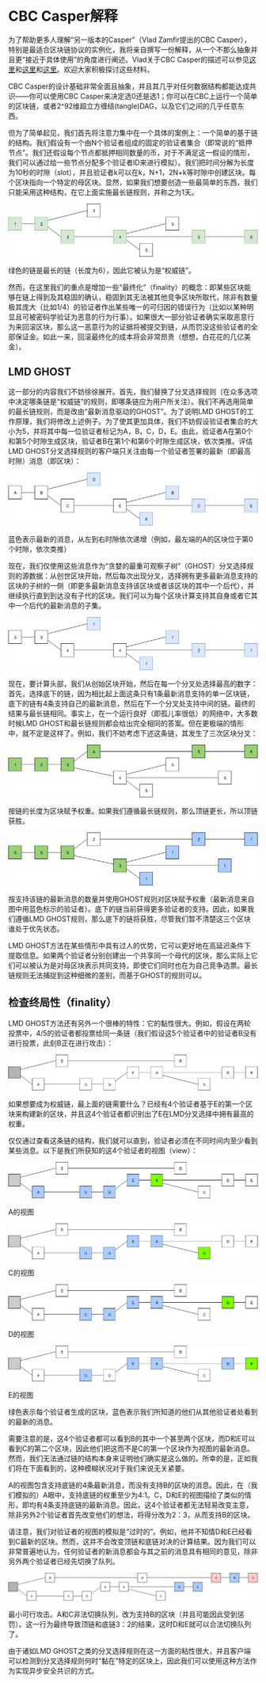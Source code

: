 # CBC Casper解释

为了帮助更多人理解“另一版本的Casper”（Vlad Zamfir提出的CBC Casper），特别是最适合区块链协议的实例化，我将亲自撰写一份解释，从一个不那么抽象并且更“接近于具体使用”的角度进行阐述。Vlad关于CBC Casper的描述可以参见[这里](https://www.youtube.com/watch?v=GNGbd_RbrzE)和[这里](https://github.com/ethereum/cbc-casper/wiki/FAQ)和[这里](https://github.com/cbc-casper/cbc-casper-paper)。欢迎大家积极探讨这些材料。

CBC Casper的设计基础非常全面且抽象，并且其几乎对任何数据结构都能达成共识——你可以使用CBC Casper来决定选0还是选1；你可以在CBC上运行一个简单的区块链，或者2^92维超立方缠结(tangle)DAG，以及它们之间的几乎任意东西。 

但为了简单起见，我们首先将注意力集中在一个具体的案例上：一个简单的基于链的结构。我们假设有一个由N个验证者组成的固定的验证者集合（即常说的“抵押节点”。我们还假设每个节点都抵押相同数量的币，对于不满足这一假设的情形，我们可以通过给一些节点分配多个验证者ID来进行模拟）。我们把时间分解为长度为10秒的时隙（slot），并且验证者k可以在k，N+1，2N+k等时隙中创建区块。每个区块指向一个特定的母区块。显然，如果我们想要创造一些最简单的东西，我们只能采用这种结构，在它上面实施最长链规则，并称之为1天。

![1](img/fig1_longest_chain.png)

绿色的链是最长的链（长度为6），因此它被认为是“权威链”。

然而，在这里我们的重点是增加一些“最终化”（finality）的概念：即某些区块能够在链上得到及其稳固的确认，稳固到其无法被其他竞争区块所取代，除非有数量极其庞大（比如1/4）的验证者作出某些唯一的可归因的错误行为（比如以某种明显且可被密码学验证为恶意的行为行事）。如果很大一部分验证者确实采取恶意行为来回滚区块，那么这一恶意行为的证据将被提交到链，从而罚没这些验证者的全部保证金。如此一来，回滚最终化的成本将会非常昂贵（想想，白花花的几亿美金）。

## LMD GHOST

这一部分的内容我们不妨徐徐展开。首先，我们替换了分叉选择规则（在众多选项中决定哪条链是“权威链”的规则，即哪条链应为用户所关注）。我们不再选用简单的最长链规则，而是改由“最新消息驱动的GHOST”。为了说明LMD GHOST的工作原理，我们将修改上述例子。为了使其更加具体，我们不妨假设验证者集合的大小为5，并将其中每一位验证者标记为A，B，C，D，E。由此，验证者A在第0个和第5个时隙生成区块，验证者B在第1个和第6个时隙生成区块，依次类推。评估LMD GHOST分叉选择规则的客户端只关注由每一个验证者签署的最新（即最高时隙）消息（即区块）：

![](img/fig2_lmd_ghost.png) 

蓝色表示最新的消息，从左到右时隙依次递增（例如，最左端的A的区块位于第0个时隙，依次类推）

现在，我们仅使用这些消息作为“贪婪的最重可观察子树”（GHOST）分叉选择规则的源数据：从创世区块开始，然后每次出现分叉，选择拥有更多最新消息支持的区块的子树的一侧（即更多最新消息支持该区块或者该区块的其中一个后代），并继续执行直到到达没有子代的区块。我们可以为每个区块计算支持其自身或者它其中一个后代的最新消息的子集。

![img](img/fig3_lmd_ghost.png) 

现在，要计算头部，我们从创始区块开始，然后在每一个分叉处选择最高的数字：首先，选择底下的链，因为相比起上面这条只有1条最新消息支持的单一区块链，底下的链有4条支持自己的最新消息，然后在下一个分叉处支持中间的链。最终的结果与最长链相同。事实上，在一个运行良好（即孤儿率很低）的网络中，大多数时候LMD GHOST和最长链规则都会给出完全相同的答案。但在更极端的情形中，就不定是这样了。例如，我们不妨考虑下述这条链，其发生了三次区块分叉：

![img](img/fig3_score_block_by_length.png) 

按链的长度为区块赋予权重。如果我们遵循最长链规则，那么顶链更长，所以顶链获胜。

![img](img/fig4_score_block_length&ghost.png) 

按支持该链的最新消息的数量并使用GHOST规则对区块赋予权重（最新消息来自图中用蓝色标示的验证者）。底下的链当前获得更多验证者的支持。因此，如果我们遵循LMD GHOST规则，那么底下的链将获胜，尽管我们暂不清楚这三个区块谁处于优先状态。

LMD GHOST方法在某些情形中具有过人的优势，它可以更好地在高延迟条件下提取信息。如果两个验证者分别创建出一个共享同一个母代的区块，那么实际上它们可以被认为是对母区块表示共同支持，即使它们同时也在为自己竞争选票。最长链规则无法捕捉到这种细微的差别，而基于GHOST的规则可以。

## 检查终局性（finality）

LMD GHOST方法还有另外一个很棒的特性：它的黏性很大。例如，假设在两轮投票中，4/5的验证者都投票给同一条链（我们假设这5个验证者中的验证者B没有进行投票，此刻B正在进行攻击）：

![img](img/fig5_chain.png) 

如果想要成为权威链，最上面的链需要什么？已经有4个验证者基于E的第一个区块来构建新的区块，并且这4个验证者都识别出了E在LMD分叉选择中拥有最高的权重。

仅仅通过查看这条链的结构，我们就可以直到，验证者必须在不同时间内至少看到某些消息。以下是我们所获知的这4个验证者的视图（view）：

![img](img/fig6_A_view.png) 

A的视图

![img](img/fig7_C_view.png) 

C的视图

![img](img/fig8_D_view.png) 

D的视图

![img](img/fig9_E_view.png) 

E的视图

绿色表示每个验证者生成的区块，蓝色表示我们所知道的他们从其他验证者处看到的最新的消息。

需要注意的是，这4个验证者都可以看到B的其中一个甚至两个区块，而D和E可以看到C的第二个区块，因此他们把这而不是C的第一个区块作为视图的最新消息。然而，我们无法通过链的结构本身来证明他们确实是这么做的。所幸的是，正如我们将在下面看到的，这种模糊状况对于我们来说无关紧要。

A的视图包含支持底链的4条最新消息，而没有支持B的区块的消息。因此，在（我们模拟的）A眼中，支持底链的权重至少为4:1。C，D和E的视图描绘了类似的情形，即均有4条支持底链的最新消息。因此，这4个验证者都无法轻易改变主意，除非另外2个验证者首先改变他们的想法，将得分改为2：3，从而支持B的区块。

请注意，我们对验证者的视图的模拟是“过时的”。例如，他并不知情D和E已经看到C最新的区块。然而，这并不会改变顶链和底链对决的计算结果。因为我们可以非常普遍地认为，任何验证者的新消息都会与其之前的消息具有相同的意见，除非另外两个验证者已经先切换了队列。

![img](img/fig10_minimal_attack.png) 

最小可行攻击。A和C非法切换队列，改为支持B的区块（并且可能因此受到惩罚）。这一行为最终导致顶链和底链3：2的结果，这时D和E就可以合法切换队列了。

由于诸如LMD GHOST之类的分叉选择规则在这一方面的粘性很大，并且客户端可以检测到分叉选择规则何时“黏在”特定的区块上，因此我们可以使用这种方法作为实现异步安全共识的方式。

 

 